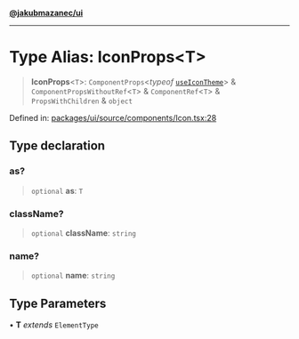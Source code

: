 [**@jakubmazanec/ui**](../README.md)

---

# Type Alias: IconProps\<T\>

> **IconProps**\<`T`\>: `ComponentProps`\<_typeof_ [`useIconTheme`](../functions/useIconTheme.md)\>
> & `ComponentPropsWithoutRef`\<`T`\> & `ComponentRef`\<`T`\> & `PropsWithChildren` & `object`

Defined in:
[packages/ui/source/components/Icon.tsx:28](https://github.com/jakubmazanec/tools/blob/f779e75b9ef98389e12e52575295bd1ef364daca/packages/ui/source/components/Icon.tsx#L28)

## Type declaration

### as?

> `optional` **as**: `T`

### className?

> `optional` **className**: `string`

### name?

> `optional` **name**: `string`

## Type Parameters

• **T** _extends_ `ElementType`
